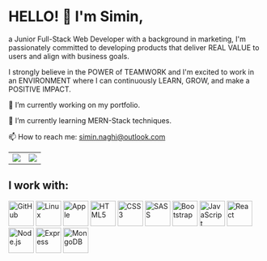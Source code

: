 # HELLO! 👋 I'm Simin,

a Junior Full-Stack Web Developer with a background in marketing, I'm passionately committed to developing products that deliver REAL VALUE to users and align with business goals.

I strongly believe in the POWER of TEAMWORK and I'm excited to work in an ENVIRONMENT where I can continuously LEARN, GROW, and make a POSITIVE IMPACT. 


🔭 I’m currently working on my portfolio.

🌱 I’m currently learning MERN-Stack techniques.

📫 How to reach me: simin.naghi@outlook.com

<table>
  <tr>
    <td valign="top"><img src="https://github-readme-stats.vercel.app/api?username=SiminNaghi&show_icons=true&theme=light&count_private=true" /></td>
    <td valign="top"><img src="https://github-readme-stats.vercel.app/api/top-langs/?username=SiminNaghi&theme=light&hide_langs_below=1" /></td>
  </tr>
</table>

## I work with:
<img src="https://cdn.jsdelivr.net/gh/devicons/devicon/icons/github/github-original.svg" alt="GitHub" width="50" height="50" />
<img src="https://cdn.jsdelivr.net/gh/devicons/devicon/icons/linux/linux-original.svg" alt="Linux" width="50" height="50" />
<img src="https://cdn.jsdelivr.net/gh/devicons/devicon/icons/apple/apple-original.svg" alt="Apple" width="50" height="50" />
<img src="https://cdn.jsdelivr.net/gh/devicons/devicon/icons/html5/html5-plain-wordmark.svg" alt="HTML5" width="50" height="50" />
<img src="https://cdn.jsdelivr.net/gh/devicons/devicon/icons/css3/css3-plain-wordmark.svg" alt="CSS3" width="50" height="50" />
<img src="https://cdn.jsdelivr.net/gh/devicons/devicon/icons/sass/sass-original.svg" alt="SASS" width="50" height="50" />
<img src="https://cdn.jsdelivr.net/gh/devicons/devicon/icons/bootstrap/bootstrap-original.svg" alt="Bootstrap" width="50" height="50" />
<img src="https://cdn.jsdelivr.net/gh/devicons/devicon/icons/javascript/javascript-plain.svg" alt="JavaScript" width="50" height="50" />
<img src="https://cdn.jsdelivr.net/gh/devicons/devicon/icons/react/react-original-wordmark.svg" alt="React" width="50" height="50" />
<img src="https://cdn.jsdelivr.net/gh/devicons/devicon/icons/nodejs/nodejs-original-wordmark.svg" alt="Node.js" width="50" height="50" />
<img src="https://cdn.jsdelivr.net/gh/devicons/devicon/icons/express/express-original.svg" alt="Express" width="50" height="50" />
<img src="https://cdn.jsdelivr.net/gh/devicons/devicon/icons/mongodb/mongodb-original-wordmark.svg" alt="MongoDB" width="50" height="50" />









          




  
